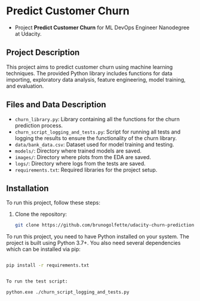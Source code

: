 # Predict Customer Churn

- Project **Predict Customer Churn** for ML DevOps Engineer Nanodegree at Udacity.

## Project Description
This project aims to predict customer churn using machine learning techniques. The provided Python library includes functions for data importing, exploratory data analysis, feature engineering, model training, and evaluation.

## Files and Data Description
- `churn_library.py`: Library containing all the functions for the churn prediction process.
- `churn_script_logging_and_tests.py`: Script for running all tests and logging the results to ensure the functionality of the churn library.
- `data/bank_data.csv`: Dataset used for model training and testing.
- `models/`: Directory where trained models are saved.
- `images/`: Directory where plots from the EDA are saved.
- `logs/`: Directory where logs from the tests are saved.
- `requirements.txt`: Required libraries for the project setup.

## Installation
To run this project, follow these steps:

1. Clone the repository:
   ```bash
   git clone https://github.com/brunogolfette/udacity-churn-prediction.git

To run this project, you need to have Python installed on your system. The project is built using Python 3.7+. You also need several dependencies which can be installed via pip:

```bash

pip install -r requirements.txt


To run the test script:

python.exe ./churn_script_logging_and_tests.py
